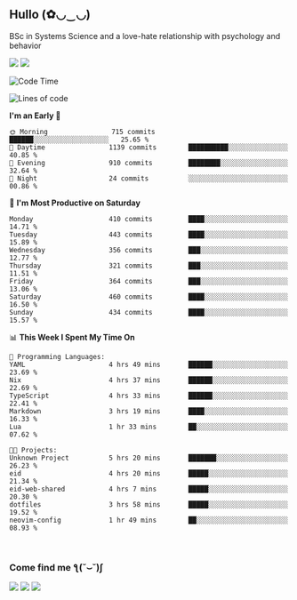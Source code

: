 <h2>Hullo (✿◡‿◡)</h2>

BSc in Systems Science and a love-hate relationship with psychology and behavior

<img src="https://github-readme-activity-graph.vercel.app/graph?username=hedonicadapter&theme=high-contrast"/>
<img src="https://github-readme-stats-git-masterrstaa-rickstaa.vercel.app/api?username=hedonicadapter&theme=highcontrast"/>

<!--START_SECTION:waka-->
![Code Time](http://img.shields.io/badge/Code%20Time-1%2C883%20hrs%2052%20mins-blue)

![Lines of code](https://img.shields.io/badge/From%20Hello%20World%20I%27ve%20Written-6.5%20million%20lines%20of%20code-blue)

**I'm an Early 🐤** 

```text
🌞 Morning                715 commits         ██████░░░░░░░░░░░░░░░░░░░   25.65 % 
🌆 Daytime                1139 commits        ██████████░░░░░░░░░░░░░░░   40.85 % 
🌃 Evening                910 commits         ████████░░░░░░░░░░░░░░░░░   32.64 % 
🌙 Night                  24 commits          ░░░░░░░░░░░░░░░░░░░░░░░░░   00.86 % 
```
📅 **I'm Most Productive on Saturday** 

```text
Monday                   410 commits         ████░░░░░░░░░░░░░░░░░░░░░   14.71 % 
Tuesday                  443 commits         ████░░░░░░░░░░░░░░░░░░░░░   15.89 % 
Wednesday                356 commits         ███░░░░░░░░░░░░░░░░░░░░░░   12.77 % 
Thursday                 321 commits         ███░░░░░░░░░░░░░░░░░░░░░░   11.51 % 
Friday                   364 commits         ███░░░░░░░░░░░░░░░░░░░░░░   13.06 % 
Saturday                 460 commits         ████░░░░░░░░░░░░░░░░░░░░░   16.50 % 
Sunday                   434 commits         ████░░░░░░░░░░░░░░░░░░░░░   15.57 % 
```


📊 **This Week I Spent My Time On** 

```text
💬 Programming Languages: 
YAML                     4 hrs 49 mins       ██████░░░░░░░░░░░░░░░░░░░   23.69 % 
Nix                      4 hrs 37 mins       ██████░░░░░░░░░░░░░░░░░░░   22.69 % 
TypeScript               4 hrs 33 mins       ██████░░░░░░░░░░░░░░░░░░░   22.41 % 
Markdown                 3 hrs 19 mins       ████░░░░░░░░░░░░░░░░░░░░░   16.33 % 
Lua                      1 hr 33 mins        ██░░░░░░░░░░░░░░░░░░░░░░░   07.62 % 

🐱‍💻 Projects: 
Unknown Project          5 hrs 20 mins       ███████░░░░░░░░░░░░░░░░░░   26.23 % 
eid                      4 hrs 20 mins       █████░░░░░░░░░░░░░░░░░░░░   21.34 % 
eid-web-shared           4 hrs 7 mins        █████░░░░░░░░░░░░░░░░░░░░   20.30 % 
dotfiles                 3 hrs 58 mins       █████░░░░░░░░░░░░░░░░░░░░   19.52 % 
neovim-config            1 hr 49 mins        ██░░░░░░░░░░░░░░░░░░░░░░░   08.93 % 
```


<!--END_SECTION:waka-->

<br/>
<h3>Come find me ƪ(˘⌣˘)ʃ </h3>

<a href="https://hedonicadapter.com/"><img src="https://img.shields.io/badge/-Portfolio-3423A6?style=flat-square&logo=Google-Chrome&logoColor=white"/></a>
<a href="www.linkedin.com/in/sam-herman"><img src="https://img.shields.io/badge/-Sam%20Herman-0077B5?style=flat-square&logo=Linkedin&logoColor=white"/></a>
<a href="mailto:mailservice.samherman@gmail.com"><img src="https://img.shields.io/badge/-mailservice.samherman@gmail.com-D14836?style=flat-square&logo=Gmail&logoColor=white"/></a>

<!--
**cdthomp1/cdthomp1** is a ✨ _special_ ✨ repository because its `README.md` (this file) appears on your GitHub profile.


----
Credit: [cdthomp1](https://github.com/cdthomp1)

Last Edited on: 19/11/2020
